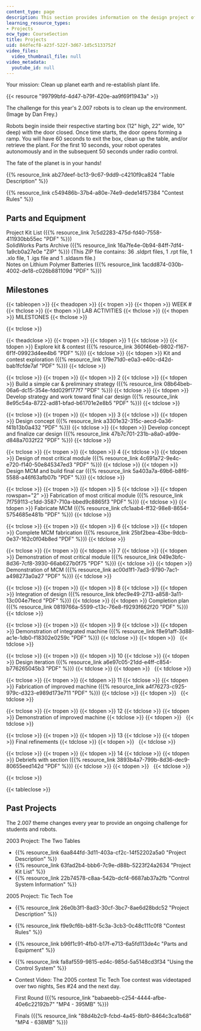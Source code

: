 ```yaml
---
content_type: page
description: This section provides information on the design project of the course.
learning_resource_types:
- Projects
ocw_type: CourseSection
title: Projects
uid: 84dfecf8-a23f-522f-3d67-1d5c5133752f
video_files:
  video_thumbnail_file: null
video_metadata:
  youtube_id: null
---
```


Your mission: Clean up planet earth and re-establish plant life.

{{< resource "99799bfd-4d47-b79f-420e-aa9f69f1943a" >}}

The challenge for this year's 2.007 robots is to clean up the environment. (Image by Dan Frey.)

Robots begin inside their respective starting box (12" high, 22" wide, 10" deep) with the door closed. Once time starts, the door opens forming a ramp. You will have 60 seconds to exit the box, clean up the table, and/or retrieve the plant. For the first 10 seconds, your robot operates autonomously and in the subsequent 50 seconds under radio control.

The fate of the planet is in your hands!

{{% resource_link ab27deef-bc13-9c67-9dd9-c4210f9ca824 "Table Description" %}}

{{% resource_link c549486b-37b4-a80e-74e9-dede14f57384 "Contest Rules" %}}

Parts and Equipment
-------------------

Project Kit List ({{% resource_link 7c5d2283-475d-fd40-7558-411930bb55ec "PDF" %}})  
SolidWorks Parts Archive ({{% resource_link 16a7fe4e-0b94-84ff-7df4-1a9cb0a27e0e "ZIP" %}}) (This ZIP file contains: 36 .sldprt files, 1 .rpt file, 1 .xlo file, 1 .igs file and 1 .sldasm file.)  
Notes on Lithium Polymer Batteries ({{% resource_link 1acdd874-030b-4002-de18-c026b881109d "PDF" %}})

Milestones
----------

{{< tableopen >}}
{{< theadopen >}}
{{< tropen >}}
{{< thopen >}}
WEEK #
{{< thclose >}}
{{< thopen >}}
LAB ACTIVITIES
{{< thclose >}}
{{< thopen >}}
MILESTONES
{{< thclose >}}

{{< trclose >}}

{{< theadclose >}}
{{< tropen >}}
{{< tdopen >}}
1
{{< tdclose >}}
{{< tdopen >}}
Explore kit & contest ({{% resource_link 360f46eb-9802-f167-6f1f-09923d4ee4b6 "PDF" %}})
{{< tdclose >}}
{{< tdopen >}}
Kit and contest exploration ({{% resource_link 179e71d0-e0a3-e40c-d42d-bab1fcfde7af "PDF" %}})
{{< tdclose >}}

{{< trclose >}}
{{< tropen >}}
{{< tdopen >}}
2
{{< tdclose >}}
{{< tdopen >}}
Build a simple car & preliminary strategy ({{% resource_link 08b64beb-06a6-dc15-354e-fdd029f177f7 "PDF" %}})
{{< tdclose >}}
{{< tdopen >}}
Develop strategy and work toward final car design ({{% resource_link 8e95c54a-8722-ad81-bfad-b61701e2e8b5 "PDF" %}})
{{< tdclose >}}

{{< trclose >}}
{{< tropen >}}
{{< tdopen >}}
3
{{< tdclose >}}
{{< tdopen >}}
Design concept ({{% resource_link a3301e32-315c-aecd-0a36-f41b13b0a432 "PDF" %}})
{{< tdclose >}}
{{< tdopen >}}
Develop concept and finalize car design ({{% resource_link 47b7c701-231b-a8a0-a99e-d848a7032f22 "PDF" %}})
{{< tdclose >}}

{{< trclose >}}
{{< tropen >}}
{{< tdopen >}}
4
{{< tdclose >}}
{{< tdopen >}}
Design of most critical module ({{% resource_link 4c691a72-9e4c-e720-f140-50e845347ed3 "PDF" %}})
{{< tdclose >}}
{{< tdopen >}}
Design MCM and build final car ({{% resource_link 5a403a7a-69b6-b8f6-5588-a46f63afb07b "PDF" %}})
{{< tdclose >}}

{{< trclose >}}
{{< tropen >}}
{{< tdopen >}}
5
{{< tdclose >}}
{{< tdopen rowspan="2" >}}
Fabrication of most critical module ({{% resource_link 7f759113-c1dd-3587-710a-bbed9c8865f3 "PDF" %}})
{{< tdclose >}}
{{< tdopen >}}
Fabricate MCM ({{% resource_link cfc1aab4-ff32-98e8-8654-5754685e481b "PDF" %}})
{{< tdclose >}}

{{< trclose >}}
{{< tropen >}}
{{< tdopen >}}
6
{{< tdclose >}}
{{< tdopen >}}
Complete MCM fabrication ({{% resource_link 25bf2bea-43be-9dcb-0e37-162c0f04b8ed "PDF" %}})
{{< tdclose >}}

{{< trclose >}}
{{< tropen >}}
{{< tdopen >}}
7
{{< tdclose >}}
{{< tdopen >}}
Demonstration of most critical module ({{% resource_link 049e3bfc-8d36-7cf8-3930-66ab627b0f75 "PDF" %}})
{{< tdclose >}}
{{< tdopen >}}
Demonstration of MCM ({{% resource_link ac00d1f1-7ad3-9790-7ac1-a498273a0a27 "PDF" %}})
{{< tdclose >}}

{{< trclose >}}
{{< tropen >}}
{{< tdopen >}}
8
{{< tdclose >}}
{{< tdopen >}}
Integration of design ({{% resource_link bfec9e49-2713-a858-3a11-13c004e7fecd "PDF" %}})
{{< tdclose >}}
{{< tdopen >}}
Completion plan ({{% resource_link 0819766a-5599-c13c-76e8-f9293f662f20 "PDF" %}})
{{< tdclose >}}

{{< trclose >}}
{{< tropen >}}
{{< tdopen >}}
9
{{< tdclose >}}
{{< tdopen >}}
Demonstration of integrated machine ({{% resource_link f8e91aff-3d88-ac1e-1db0-f18302e0259c "PDF" %}})
{{< tdclose >}}
{{< tdopen >}}
 
{{< tdclose >}}

{{< trclose >}}
{{< tropen >}}
{{< tdopen >}}
10
{{< tdclose >}}
{{< tdopen >}}
Design iteration ({{% resource_link a6e97c05-21dd-e4ff-c854-b776265045b3 "PDF" %}})
{{< tdclose >}}
{{< tdopen >}}
 
{{< tdclose >}}

{{< trclose >}}
{{< tropen >}}
{{< tdopen >}}
11
{{< tdclose >}}
{{< tdopen >}}
Fabrication of improved machine ({{% resource_link a4f76273-c925-979c-d323-e989d173e711 "PDF" %}})
{{< tdclose >}}
{{< tdopen >}}
 
{{< tdclose >}}

{{< trclose >}}
{{< tropen >}}
{{< tdopen >}}
12
{{< tdclose >}}
{{< tdopen >}}
Demonstration of improved machine
{{< tdclose >}}
{{< tdopen >}}
 
{{< tdclose >}}

{{< trclose >}}
{{< tropen >}}
{{< tdopen >}}
13
{{< tdclose >}}
{{< tdopen >}}
Final refinements
{{< tdclose >}}
{{< tdopen >}}
 
{{< tdclose >}}

{{< trclose >}}
{{< tropen >}}
{{< tdopen >}}
14
{{< tdclose >}}
{{< tdopen >}}
Debriefs with section ({{% resource_link 3893b4a7-799b-8d36-dec9-80655eed142d "PDF" %}})
{{< tdclose >}}
{{< tdopen >}}
 
{{< tdclose >}}

{{< trclose >}}

{{< tableclose >}}

Past Projects
-------------

The 2.007 theme changes every year to provide an ongoing challenge for students and robots.

2003 Project: The Two Tables

*   {{% resource_link 6aa844fd-3d11-403a-cf2c-14f52202a5a0 "Project Description" %}}
*   {{% resource_link 63fad2b4-bbb6-7c9e-d88b-5223f24a2634 "Project Kit List" %}}
*   {{% resource_link 22b74578-c8aa-542b-dcf4-6687ab37a2fb "Control System Information" %}}

2005 Project: Tic Tech Toe

*   {{% resource_link 26e0b3f1-8ad3-30cf-3bc7-8ae6d28bdc52 "Project Description" %}}
*   {{% resource_link f9e9cf6b-b81f-5c3a-3cb3-0c48c111c0f8 "Contest Rules" %}}
*   {{% resource_link b96f1c91-4fb0-b17f-e713-6a5fd113de4c "Parts and Equipment" %}}
*   {{% resource_link fa8af559-9815-ed4c-985d-5a5148cd3f34 "Using the Control System" %}}
*   Contest Video: The 2005 contest Tic Tech Toe contest was videotaped over two nights, Ses #24 and the next day.
    
    First Round ({{% resource_link "babaeebb-c254-4444-afbe-40e6c22192b7" "MP4 - 395MB" %}})
    
    Finals ({{% resource_link "88d4b2c9-fcbd-4a45-8bf0-8464c3ca1b68" "MP4 - 638MB" %}})